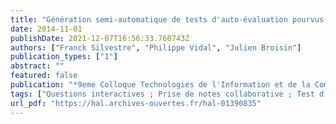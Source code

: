 ```yaml
---
title: "Génération semi-automatique de tests d'auto-évaluation pourvus de feedback résultant de la prise de notes collaborative"
date: 2014-11-01
publishDate: 2021-12-07T16:56:33.760743Z
authors: ["Franck Silvestre", "Philippe Vidal", "Julien Broisin"]
publication_types: ["1"]
abstract: ""
featured: false
publication: "*9eme Colloque Technologies de l'Information et de la Communication pour l'Enseignement (TICE 2014)*"
tags: ["Questions interactives ; Prise de notes collaborative ; Test d'auto-évaluation informatisé ; Feedback"]
url_pdf: "https://hal.archives-ouvertes.fr/hal-01390835"
---
```


